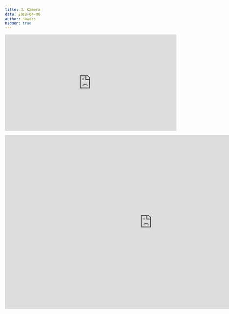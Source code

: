 ```yaml
---
title: 3. Kamera
date: 2018-04-06
author: dawars
hidden: true
---
```

<div class="video-container">
<iframe width="560" height="315" src="https://www.youtube.com/embed/jn5WuXsRGa4?rel=0" frameborder="0" allow="autoplay; encrypted-media" allowfullscreen></iframe></div>
<p></p>
<div class="video-container">
<iframe src="https://docs.google.com/presentation/d/e/2PACX-1vQq_3ZYsjgxdBkzA41LpACau_cPYb7rdKpxHQZJQVl6b2GTc_XEbzGvrat7YPC659hNe31HitZATVls/embed?start=false&loop=false&delayms=3000" frameborder="0" width="960" height="569" allowfullscreen="true" mozallowfullscreen="true" webkitallowfullscreen="true"></iframe>
</div>
